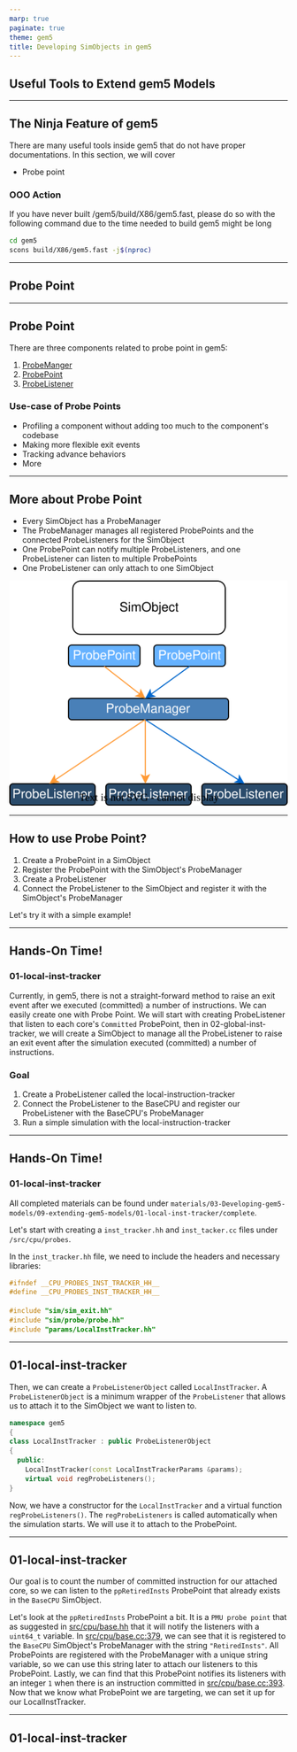 ```yaml
---
marp: true
paginate: true
theme: gem5
title: Developing SimObjects in gem5
---
```


<!-- _class: title -->

## Useful Tools to Extend gem5 Models

---

## The Ninja Feature of gem5

There are many useful tools inside gem5 that do not have proper documentations.
In this section, we will cover

- Probe point
<!-- - Bitset
- Random number generation -->
<!-- - Signal ports? a big maybe. if I have extra time I'll dive in to gem5/src/dev/IntPin.py -->

### OOO Action

If you have never built /gem5/build/X86/gem5.fast, please do so with the following command due to the time needed to build gem5 might be long

```bash
cd gem5
scons build/X86/gem5.fast -j$(nproc)
```

---

<!-- _class: start -->

## Probe Point

---

## Probe Point

There are three components related to probe point in gem5:

1. [ProbeManger](https://github.com/gem5/gem5/blob/stable/src/sim/probe/probe.hh#L163)
2. [ProbePoint](https://github.com/gem5/gem5/blob/stable/src/sim/probe/probe.hh#L146)
3. [ProbeListener](https://github.com/gem5/gem5/blob/stable/src/sim/probe/probe.hh#L126)

### Use-case of Probe Points

- Profiling a component without adding too much to the component's codebase
- Making more flexible exit events
- Tracking advance behaviors
- More

---

<!-- _class: center-image -->

## More about Probe Point

- Every SimObject has a ProbeManager
- The ProbeManager manages all registered ProbePoints and the connected ProbeListeners for the SimObject
- One ProbePoint can notify multiple ProbeListeners, and one ProbeListener can listen to multiple ProbePoints
- One ProbeListener can only attach to one SimObject

![](09-extending-gem5-models-imgs/probepoint-diagram.drawio.svg)

---

## How to use Probe Point?

1. Create a ProbePoint in a SimObject
2. Register the ProbePoint with the SimObject's ProbeManager
3. Create a ProbeListener
4. Connect the ProbeListener to the SimObject and register it with the SimObject's ProbeManager

Let's try it with a simple example!

---

## Hands-On Time!

### 01-local-inst-tracker

Currently, in gem5, there is not a straight-forward method to raise an exit event after we executed (committed) a number of instructions. We can easily create one with Probe Point. We will start with creating ProbeListener that listen to each core's `Committed` ProbePoint, then in 02-global-inst-tracker, we will create a SimObject to manage all the ProbeListener to raise an exit event after the simulation executed (committed) a number of instructions.

### Goal

1. Create a ProbeListener called the local-instruction-tracker
2. Connect the ProbeListener to the BaseCPU and register our ProbeListener with the BaseCPU's ProbeManager
3. Run a simple simulation with the local-instruction-tracker

---

## Hands-On Time!

### 01-local-inst-tracker

All completed materials can be found under `materials/03-Developing-gem5-models/09-extending-gem5-models/01-local-inst-tracker/complete`.

Let's start with creating a `inst_tracker.hh` and `inst_tacker.cc` files under `/src/cpu/probes`.

In the `inst_tracker.hh` file, we need to include the headers and necessary libraries:

```cpp
#ifndef __CPU_PROBES_INST_TRACKER_HH__
#define __CPU_PROBES_INST_TRACKER_HH__

#include "sim/sim_exit.hh"
#include "sim/probe/probe.hh"
#include "params/LocalInstTracker.hh"
```
---

## 01-local-inst-tracker

Then, we can create a `ProbeListenerObject` called `LocalInstTracker`. A `ProbeListenerObject` is a minimum wrapper of the `ProbeListener` that allows us to attach it to the SimObject we want to listen to.

```cpp
namespace gem5
{
class LocalInstTracker : public ProbeListenerObject
{
  public:
    LocalInstTracker(const LocalInstTrackerParams &params);
    virtual void regProbeListeners();
}
```

Now, we have a constructor for the `LocalInstTracker` and a virtual function `regProbeListeners()`. The `regProbeListeners` is called automatically when the simulation starts. We will use it to attach to the ProbePoint.

---

## 01-local-inst-tracker

Our goal is to count the number of committed instruction for our attached core, so we can listen to the `ppRetiredInsts` ProbePoint that already exists in the `BaseCPU` SimObject.

Let's look at the `ppRetiredInsts` ProbePoint a bit.
It is a `PMU probe point` that as suggested in [src/cpu/base.hh](https://github.com/gem5/gem5/blob/stable/src/sim/probe/pmu.hh) that it will notify the listeners with a `uint64_t` variable.
In [src/cpu/base.cc:379](https://github.com/gem5/gem5/blob/stable/src/cpu/base.cc#L379), we can see that it is registered to the `BaseCPU` SimObject's ProbeManager with the string `"RetiredInsts"`. All ProbePoints are registered with the ProbeManager with a unique string variable, so we can use this string later to attach our listeners to this ProbePoint. Lastly, we can find that this ProbePoint notifies its listeners with an integer `1` when there is an instruction committed in [src/cpu/base.cc:393](https://github.com/gem5/gem5/blob/stable/src/cpu/base.cc#L393).
Now that we know what ProbePoint we are targeting, we can set it up for our LocalInstTracker.

---

## 01-local-inst-tracker


